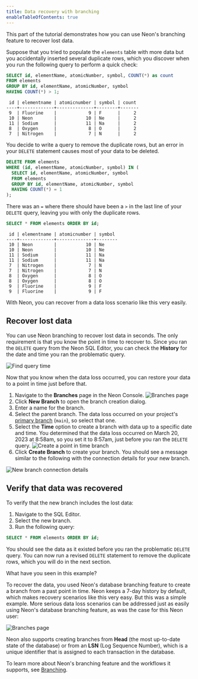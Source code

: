 ```yaml
---
title: Data recovery with branching
enableTableOfContents: true
---
```


This part of the tutorial demonstrates how you can use Neon's branching feature to recover lost data.

Suppose that you tried to populate the `elements` table with more data but you accidentally inserted several duplicate rows, which you discover when you run the following query to perform a quick check:

```sql
SELECT id, elementName, atomicNumber, symbol, COUNT(*) as count
FROM elements
GROUP BY id, elementName, atomicNumber, symbol
HAVING COUNT(*) > 1;
```

```text
 id | elementname | atomicnumber | symbol | count
----+-------------+--------------+--------+-------
 9  | Fluorine    |            9 | F      |     2
 10 | Neon        |           10 | Ne     |     2
 11 | Sodium      |           11 | Na     |     2
 8  | Oxygen      |            8 | O      |     2
 7  | Nitrogen    |            7 | N      |     2
```

You decide to write a query to remove the duplicate rows, but an error in your `DELETE` statement causes most of your data to be deleted.

```sql
DELETE FROM elements
WHERE (id, elementName, atomicNumber, symbol) IN (
  SELECT id, elementName, atomicNumber, symbol
  FROM elements
  GROUP BY id, elementName, atomicNumber, symbol
  HAVING COUNT(*) = 1
);
```

There was an `=` where there should have been a `>` in the last line of your `DELETE` query, leaving you with only the duplicate rows.

```sql
SELECT * FROM elements ORDER BY id;
```

```text
 id | elementname | atomicnumber | symbol 
----+-------------+--------------+--------
 10 | Neon        |           10 | Ne
 10 | Neon        |           10 | Ne
 11 | Sodium      |           11 | Na
 11 | Sodium      |           11 | Na
 7  | Nitrogen    |            7 | N
 7  | Nitrogen    |            7 | N
 8  | Oxygen      |            8 | O
 8  | Oxygen      |            8 | O
 9  | Fluorine    |            9 | F
 9  | Fluorine    |            9 | F
```

With Neon, you can recover from a data loss scenario like this very easily.

## Recover lost data

You can use Neon branching to recover lost data in seconds. The only requirement is that you know the point in time to recover to. Since you ran the `DELETE` query from the Neon SQL Editor, you can check the  **History** for the date and time you ran the problematic query.

![Find query time](/docs/get-started-with-neon/delete_query_time.png)

Now that you know when the data loss occurred, you can restore your data to a point in time just before that.

1. Navigate to the **Branches** page in the Neon Console.
![Branches page](/docs/get-started-with-neon/branches_page.png)
1. Click **New Branch** to open the branch creation dialog.
1. Enter a name for the branch.
1. Select the parent branch. The data loss occurred on your project's [primary branch](/docs/reference/glossary/#primary-branch) (`main`), so select that one.
1. Select the **Time** option to create a branch with data up to a specific date and time. You determined that the data loss occurred on March 20, 2023 at 8:58am, so you set it to 8:57am, just before you ran the `DELETE` query.
![Create a point in time branch](/docs/get-started-with-neon/create_branch_time.png)
1. Click **Create Branch** to create your branch. You should see a message similar to the following with the connection details for your new branch.

![New branch connection details](/docs/get-started-with-neon/new_branch_connection_details.png)

## Verify that data was recovered

To verify that the new branch includes the lost data:

1. Navigate to the SQL Editor.
1. Select the new branch.
1. Run the following query:

```sql
SELECT * FROM elements ORDER BY id;
```

You should see the data as it existed before you ran the problematic `DELETE` query. You can now run a revised `DELETE` statement to remove the duplicate rows, which you will do in the next section.

What have you seen in this example?

To recover the data, you used Neon's database branching feature to create a branch from a past point in time. Neon keeps a 7-day history by default, which makes recovery scenarios like this very easy. But this was a simple example. More serious data loss scenarios can be addressed just as easily using Neon's database branching feature, as was the case for this Neon user:

![Branches page](/docs/get-started-with-neon/data_recovery_twitter.png)

Neon also supports creating branches from **Head** (the most up-to-date state of the database) or from an **LSN** (Log Sequence Number), which is a unique identifier that is assigned to each transaction in the database. 

To learn more about Neon's branching feature and the workflows it supports, see [Branching](/docs/introduction/branching).
